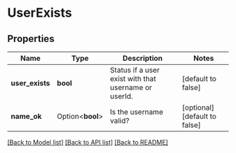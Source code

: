 # UserExists

## Properties

Name | Type | Description | Notes
------------ | ------------- | ------------- | -------------
**user_exists** | **bool** | Status if a user exist with that username or userId. | [default to false]
**name_ok** | Option<**bool**> | Is the username valid? | [optional][default to false]

[[Back to Model list]](../README.md#documentation-for-models) [[Back to API list]](../README.md#documentation-for-api-endpoints) [[Back to README]](../README.md)


